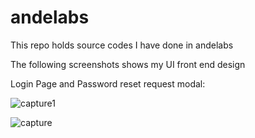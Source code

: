 # andelabs
This repo holds source codes I have done in andelabs

The following screenshots shows my UI front end design
  
  Login Page and Password reset request modal:
  
![capture1](https://cloud.githubusercontent.com/assets/11340190/19320778/5680deac-90bb-11e6-9fd7-5a3e267e3b2b.JPG)



![capture](https://cloud.githubusercontent.com/assets/11340190/19320866/b19f3694-90bb-11e6-8819-7a0b6a587e31.JPG)
